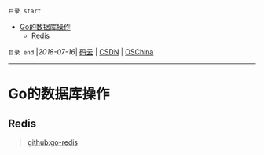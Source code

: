 `目录 start`
 
- [Go的数据库操作](#go的数据库操作)
    - [Redis](#redis)

`目录 end` |_2018-07-16_| [码云](https://gitee.com/gin9) | [CSDN](http://blog.csdn.net/kcp606) | [OSChina](https://my.oschina.net/kcp1104)
****************************************
# Go的数据库操作


## Redis
> [github:go-redis](https://github.com/go-redis/redis)

